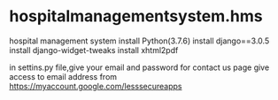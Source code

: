 # hospitalmanagementsystem.hms
hospital management system
install Python(3.7.6) 
install django==3.0.5
install django-widget-tweaks
install xhtml2pdf

in settins.py file,give your email and password for contact us page
give access to email address from https://myaccount.google.com/lesssecureapps
